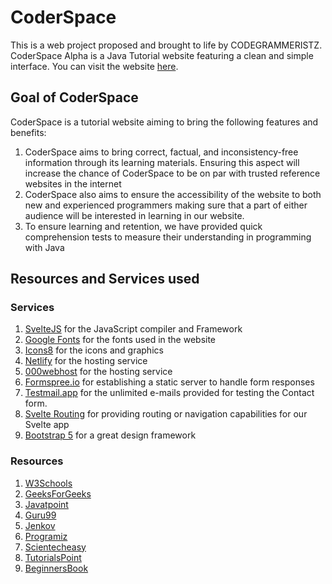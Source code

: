 # CoderSpace

This is a web project proposed and brought to life by CODEGRAMMERISTZ. CoderSpace Alpha is a Java Tutorial website featuring a clean and simple interface. You can visit the website [here](https://coderspace-alpha.netlify.app/).

## Goal of CoderSpace

CoderSpace is a tutorial website aiming to bring the following features and benefits:
1. CoderSpace aims to bring correct, factual, and inconsistency-free information through its learning materials. Ensuring this aspect will increase the chance of CoderSpace to be on par with trusted reference websites in the internet 
2. CoderSpace also aims to ensure the accessibility of the website to both new and experienced programmers making sure that a part of either audience will be interested in learning in our website.
3. To ensure learning and retention, we have provided quick comprehension tests to measure their understanding in programming with Java

## Resources and Services used

### Services
1. [SvelteJS](https://svelte.dev/) for the JavaScript compiler and Framework
2. [Google Fonts](https://fonts.google.com) for the fonts used in the website
3. [Icons8](https://icons8.com/) for the icons and graphics
4. [Netlify](https://www.netlify.com/) for the hosting service
5. [000webhost](https://www.000webhost.com/) for the hosting service
6. [Formspree.io](https://formspree.io/) for establishing a static server to handle form responses
7. [Testmail.app](https://testmail.app/) for the unlimited e-mails provided for testing the Contact form.
8. [Svelte Routing](https://github.com/EmilTholin/svelte-routing) for providing routing or navigation capabilities for our Svelte app
9. [Bootstrap 5](https://getbootstrap.com) for a great design framework

### Resources
1. [W3Schools](https://w3schools.com)
2. [GeeksForGeeks](https://geeksforgeeks.org/)
3. [Javatpoint](https://javatpoint.com/)
4. [Guru99](https://www.guru99.com/)
5. [Jenkov](https://www.jenkov.com/)
6. [Programiz](https://programiz.com/)
7. [Scientecheasy](https://www.scientecheasy.com/)
8. [TutorialsPoint](https://www.tutorialspoint.com/)
9. [BeginnersBook](https://beginnersbook.com/)